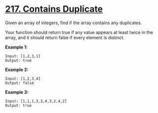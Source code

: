 # [217. Contains Duplicate](https://leetcode.com/problems/contains-duplicate/)

Given an array of integers, find if the array contains any duplicates.

Your function should return true if any value appears at least twice in the array, and it should return false if every element is distinct.

**Example 1:**

    Input: [1,2,3,1]
    Output: true

**Example 2:**

    Input: [1,2,3,4]
    Output: false

**Example 3:**

    Input: [1,1,1,3,3,4,3,2,4,2]
    Output: true
